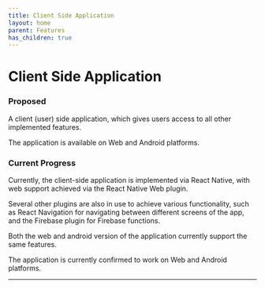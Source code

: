 ```yaml
---
title: Client Side Application
layout: home
parent: Features
has_children: true
---
```

# Client Side Application

### Proposed

A client (user) side application, which gives users access to all other implemented features.  
  
The application is available on Web and Android platforms.  
  

### Current Progress

Currently, the client-side application is implemented via React Native, with web support achieved via the React Native Web plugin.  
  
Several other plugins are also in use to achieve various functionality, such as React Navigation for navigating between different screens of the app, and the Firebase plugin for Firebase functions.  
  
Both the web and android version of the application currently support the same features.  
  
The application is currently confirmed to work on Web and Android platforms.  



----

[Just the Docs]: https://just-the-docs.github.io/just-the-docs/
[GitHub Pages]: https://docs.github.com/en/pages
[README]: https://github.com/just-the-docs/just-the-docs-template/blob/main/README.md
[Jekyll]: https://jekyllrb.com
[GitHub Pages / Actions workflow]: https://github.blog/changelog/2022-07-27-github-pages-custom-github-actions-workflows-beta/
[use this template]: https://github.com/just-the-docs/just-the-docs-template/generate
